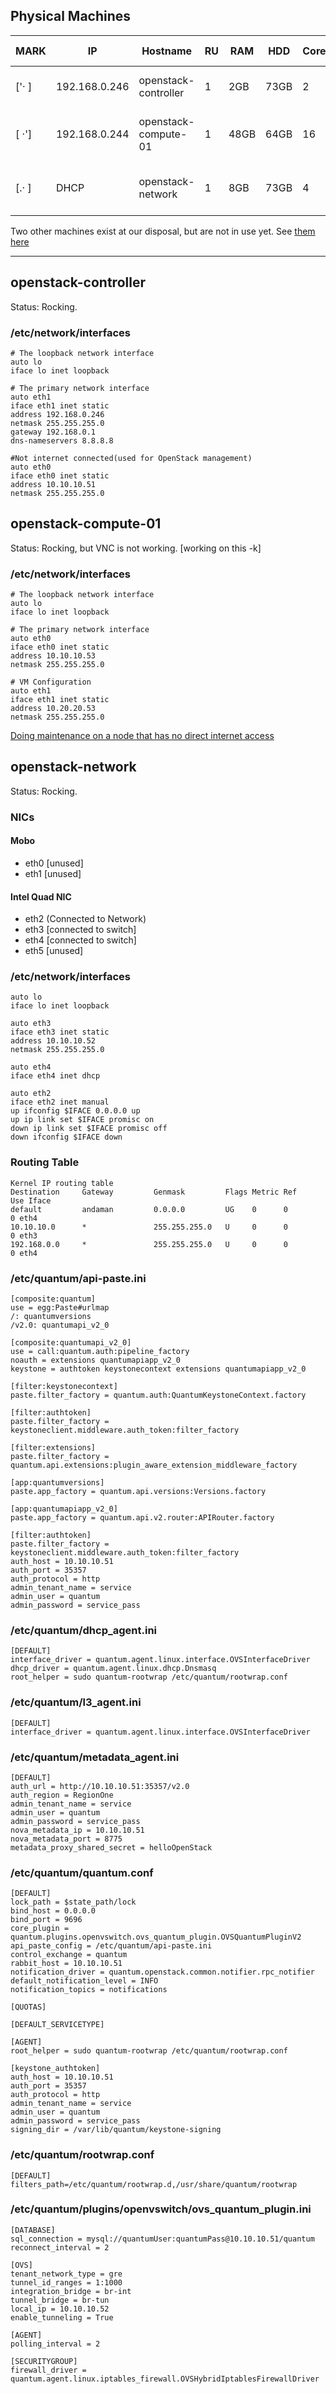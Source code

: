 ## Physical Machines

| MARK  | IP            | Hostname             | RU  | RAM   | HDD   | Cores  | CPU Model              |
| ----- | ------------- | -------------------- | --- | ----- | ----- | ------ | ---------------------- |
| ['· ] | 192.168.0.246 | openstack-controller |  1  | 2GB   | 73GB  | 2      | Xeon 5150 @ 2.66GHz    |
| [ ·'] | 192.168.0.244 | openstack-compute-01 |  1  | 48GB  | 64GB  | 16     | Xeon E5640 @ 2.67GHz   |
| [.· ] | DHCP          | openstack-network    |  1  | 8GB   | 73GB  | 4      | Xeon E5504 @ 2.00GHz   |

Two other machines exist at our disposal, but are not in use yet. See [them here](Unused-Hardware)

---

## openstack-controller

Status: Rocking.

### /etc/network/interfaces
```
# The loopback network interface
auto lo
iface lo inet loopback

# The primary network interface
auto eth1
iface eth1 inet static
address 192.168.0.246
netmask 255.255.255.0
gateway 192.168.0.1
dns-nameservers 8.8.8.8

#Not internet connected(used for OpenStack management)
auto eth0
iface eth0 inet static
address 10.10.10.51
netmask 255.255.255.0
```

## openstack-compute-01

Status: Rocking, but VNC is not working. [working on this -k]

### /etc/network/interfaces
```
# The loopback network interface
auto lo
iface lo inet loopback

# The primary network interface
auto eth0
iface eth0 inet static
address 10.10.10.53
netmask 255.255.255.0

# VM Configuration
auto eth1
iface eth1 inet static
address 10.20.20.53
netmask 255.255.255.0
```

[Doing maintenance on a node that has no direct internet access](Temporary-Internet-Access)

## openstack-network

Status: Rocking.

### NICs
#### Mobo
- eth0 [unused]
- eth1 [unused]

#### Intel Quad NIC
- eth2 (Connected to Network)
- eth3 [connected to switch]
- eth4 [connected to switch]
- eth5 [unused]

### /etc/network/interfaces
```
auto lo
iface lo inet loopback

auto eth3
iface eth3 inet static
address 10.10.10.52
netmask 255.255.255.0

auto eth4
iface eth4 inet dhcp

auto eth2
iface eth2 inet manual
up ifconfig $IFACE 0.0.0.0 up
up ip link set $IFACE promisc on
down ip link set $IFACE promisc off
down ifconfig $IFACE down
```

### Routing Table

```
Kernel IP routing table
Destination     Gateway         Genmask         Flags Metric Ref    Use Iface
default         andaman         0.0.0.0         UG    0      0        0 eth4
10.10.10.0      *               255.255.255.0   U     0      0        0 eth3
192.168.0.0     *               255.255.255.0   U     0      0        0 eth4
```

### /etc/quantum/api-paste.ini

```
[composite:quantum]
use = egg:Paste#urlmap
/: quantumversions
/v2.0: quantumapi_v2_0

[composite:quantumapi_v2_0]
use = call:quantum.auth:pipeline_factory
noauth = extensions quantumapiapp_v2_0
keystone = authtoken keystonecontext extensions quantumapiapp_v2_0

[filter:keystonecontext]
paste.filter_factory = quantum.auth:QuantumKeystoneContext.factory

[filter:authtoken]
paste.filter_factory = keystoneclient.middleware.auth_token:filter_factory

[filter:extensions]
paste.filter_factory = quantum.api.extensions:plugin_aware_extension_middleware_factory

[app:quantumversions]
paste.app_factory = quantum.api.versions:Versions.factory

[app:quantumapiapp_v2_0]
paste.app_factory = quantum.api.v2.router:APIRouter.factory

[filter:authtoken]
paste.filter_factory = keystoneclient.middleware.auth_token:filter_factory
auth_host = 10.10.10.51
auth_port = 35357
auth_protocol = http
admin_tenant_name = service
admin_user = quantum
admin_password = service_pass
```

### /etc/quantum/dhcp_agent.ini

```
[DEFAULT]
interface_driver = quantum.agent.linux.interface.OVSInterfaceDriver
dhcp_driver = quantum.agent.linux.dhcp.Dnsmasq
root_helper = sudo quantum-rootwrap /etc/quantum/rootwrap.conf
```

### /etc/quantum/l3_agent.ini

```
[DEFAULT]
interface_driver = quantum.agent.linux.interface.OVSInterfaceDriver
```

### /etc/quantum/metadata_agent.ini

```
[DEFAULT]
auth_url = http://10.10.10.51:35357/v2.0
auth_region = RegionOne
admin_tenant_name = service
admin_user = quantum
admin_password = service_pass
nova_metadata_ip = 10.10.10.51
nova_metadata_port = 8775
metadata_proxy_shared_secret = helloOpenStack
```

### /etc/quantum/quantum.conf

```
[DEFAULT]
lock_path = $state_path/lock
bind_host = 0.0.0.0
bind_port = 9696
core_plugin = quantum.plugins.openvswitch.ovs_quantum_plugin.OVSQuantumPluginV2
api_paste_config = /etc/quantum/api-paste.ini
control_exchange = quantum
rabbit_host = 10.10.10.51
notification_driver = quantum.openstack.common.notifier.rpc_notifier
default_notification_level = INFO
notification_topics = notifications

[QUOTAS]

[DEFAULT_SERVICETYPE]

[AGENT]
root_helper = sudo quantum-rootwrap /etc/quantum/rootwrap.conf

[keystone_authtoken]
auth_host = 10.10.10.51
auth_port = 35357
auth_protocol = http
admin_tenant_name = service
admin_user = quantum
admin_password = service_pass
signing_dir = /var/lib/quantum/keystone-signing
```

### /etc/quantum/rootwrap.conf

```
[DEFAULT]
filters_path=/etc/quantum/rootwrap.d,/usr/share/quantum/rootwrap
```

### /etc/quantum/plugins/openvswitch/ovs_quantum_plugin.ini

```
[DATABASE]
sql_connection = mysql://quantumUser:quantumPass@10.10.10.51/quantum
reconnect_interval = 2

[OVS]
tenant_network_type = gre
tunnel_id_ranges = 1:1000
integration_bridge = br-int
tunnel_bridge = br-tun
local_ip = 10.10.10.52
enable_tunneling = True

[AGENT]
polling_interval = 2

[SECURITYGROUP]
firewall_driver = quantum.agent.linux.iptables_firewall.OVSHybridIptablesFirewallDriver
```
